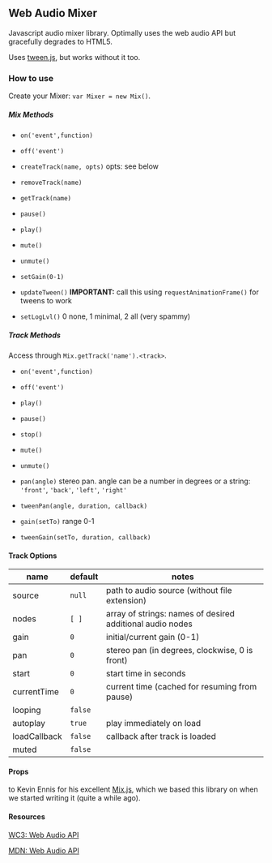## Web Audio Mixer

Javascript audio mixer library. Optimally uses the web audio API but gracefully degrades to HTML5.

Uses [tween.js](https://github.com/sole/tween.js/), but works without it too.


### How to use

Create your Mixer: `var Mixer = new Mix()`.

##### Mix Methods

- `on('event',function)`
- `off('event')`

- `createTrack(name, opts)` opts: see below
- `removeTrack(name)`
- `getTrack(name)`

- `pause()`
- `play()`
- `mute()`
- `unmute()`
- `setGain(0-1)`

- `updateTween()` **IMPORTANT:** call this using `requestAnimationFrame()` for tweens to work
- `setLogLvl()` 0 none, 1 minimal, 2 all (very spammy)

##### Track Methods

Access through `Mix.getTrack('name').<track>`.

- `on('event',function)`
- `off('event')`

- `play()`
- `pause()`
- `stop()`

- `mute()`
- `unmute()`

- `pan(angle)` stereo pan. angle can be a number in degrees or a string: `'front'`, `'back'`, `'left'`, `'right'`
- `tweenPan(angle, duration, callback)`

- `gain(setTo)` range 0-1
- `tweenGain(setTo, duration, callback)`

#### Track Options

name | default | notes
---------|---------|---------
source       | `null`     | path to audio source (without file extension)
nodes        | `[ ]`      | array of strings: names of desired additional audio nodes
gain         | `0`        | initial/current gain (0-1)
pan          | `0`        | stereo pan (in degrees, clockwise, 0 is front)
start        | `0`        | start time in seconds
currentTime  | `0`        | current time (cached for resuming from pause)
looping      | `false`    | 
autoplay     | `true`     | play immediately on load
loadCallback | `false`    | callback after track is loaded
muted        | `false`    | 


#### Props

to Kevin Ennis for his excellent [Mix.js](https://github.com/kevincennis/Mix.js), which we based this library on when we started writing it (quite a while ago).

#### Resources

[WC3: Web Audio API](http://www.w3.org/TR/webaudio/)

[MDN: Web Audio API](https://developer.mozilla.org/en-US/docs/Web_Audio_API
)


